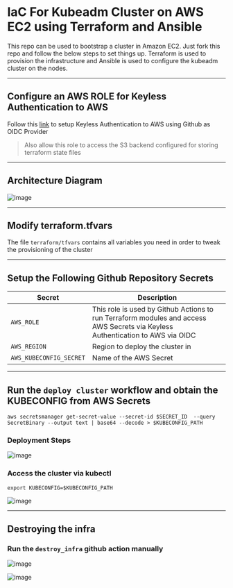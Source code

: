 # IaC For Kubeadm Cluster on AWS EC2 using Terraform and Ansible

This repo can be used to bootstrap a cluster in Amazon EC2. Just fork this repo and follow the below steps to set things up.
Terraform is used to provision the infrastructure and Ansible is used to configure the kubeadm cluster on the nodes.

---
## Configure an AWS ROLE for Keyless Authentication to AWS

Follow this [link](https://aws.amazon.com/blogs/security/use-iam-roles-to-connect-github-actions-to-actions-in-aws/) to setup Keyless Authentication to AWS using Github as OIDC Provider

> Also allow this role to access the S3 backend configured for storing terraform state files

---
## Architecture Diagram
![image](https://github.com/harsh098/kubeadm-cluster-with-terraform-ansible-ec2/assets/23445112/87dc04e4-2bc4-4448-b176-2a776869015e)


---
## Modify terraform.tfvars  

The file `terraform/tfvars` contains all variables you need in order to tweak the provisioning of the cluster

---
## Setup the Following Github Repository Secrets

| Secret  | Description   |
|---|---|
| `AWS_ROLE`  | This role is used by Github Actions to run Terraform modules and access AWS Secrets via Keyless Authentication to AWS via OIDC  |
| `AWS_REGION`  | Region to deploy the cluster in|
| `AWS_KUBECONFIG_SECRET` |  Name of the AWS Secret |

---

## Run the `deploy cluster` workflow and obtain the KUBECONFIG from AWS Secrets

```
aws secretsmanager get-secret-value --secret-id $SECRET_ID  --query SecretBinary --output text | base64 --decode > $KUBECONFIG_PATH

```

### Deployment Steps
![image](https://github.com/harsh098/kubeadm-cluster-with-terraform-ansible-ec2/assets/23445112/b155af0e-2456-4043-b510-78985b117d8c)


### Access the cluster via kubectl

```
export KUBECONFIG=$KUBECONFIG_PATH
```

![image](https://github.com/harsh098/kubeadm-cluster-with-terraform-ansible-ec2/assets/23445112/33fcbf47-d24f-4c82-aac5-83170a8da9f7)

---

## Destroying the infra
### Run the `destroy_infra` github action manually
![image](https://github.com/harsh098/kubeadm-cluster-with-terraform-ansible-ec2/assets/23445112/5d20bda6-61c8-4927-aa1d-1fb3a3d5f3d3)

![image](https://github.com/harsh098/kubeadm-cluster-with-terraform-ansible-ec2/assets/23445112/4374665a-2e5c-467c-a647-6e40fa9ac1d6)

